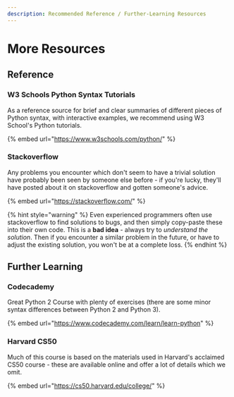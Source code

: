 ```yaml
---
description: Recommended Reference / Further-Learning Resources
---
```


# More Resources

## Reference

### **W3 Schools Python Syntax Tutorials**

As a reference source for brief and clear summaries of different pieces of Python syntax, with interactive examples, we recommend using W3 School's Python tutorials.

{% embed url="https://www.w3schools.com/python/" %}

### Stackoverflow

Any problems you encounter which don't seem to have a trivial solution have probably been seen by someone else before - if you're lucky, they'll have posted about it on stackoverflow and gotten someone's advice.

{% embed url="https://stackoverflow.com/" %}

{% hint style="warning" %}
Even experienced programmers often use stackoverflow to find solutions to bugs, and then simply copy-paste these into their own code. This is a **bad idea** - always try to _understand the solution_. Then if you encounter a similar problem in the future, or have to adjust the existing solution, you won't be at a complete loss.
{% endhint %}

## Further Learning

### **Codecademy**

Great Python 2 Course with plenty of exercises \(there are some minor syntax differences between Python 2 and Python 3\).

{% embed url="https://www.codecademy.com/learn/learn-python" %}

### **Harvard** CS50

Much of this course is based on the materials used in Harvard's acclaimed CS50 course - these are available online and offer a lot of details which we omit.

{% embed url="https://cs50.harvard.edu/college/" %}





